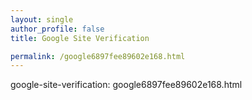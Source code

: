```yaml
---
layout: single
author_profile: false
title: Google Site Verification

permalink: /google6897fee89602e168.html
---
```

google-site-verification: google6897fee89602e168.html
